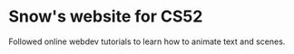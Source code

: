 # Snow's website for CS52
Followed online webdev tutorials to learn how to animate text and scenes.

